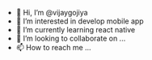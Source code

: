 - 👋 Hi, I’m @vijaygojiya
- 👀 I’m interested in develop mobile app
- 🌱 I’m currently learning react native
- 💞️ I’m looking to collaborate on ...
- 📫 How to reach me ...

<!---
vijaygojiya/vijaygojiya is a ✨ special ✨ repository because its `README.md` (this file) appears on your GitHub profile.
You can click the Preview link to take a look at your changes.
--->
